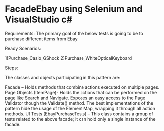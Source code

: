 # FacadeEbay using Selenium and VisualStudio c#

Requirements:
The primary goal of the below tests is going to be to purchase different items from Ebay

Ready Scenarios:

1)Purchase_Casio_GShock
2)Purchase_WhiteOpticalKeyboard

Steps:




The classes and objects participating in this pattern are:

Facade – Holds methods that combine actions executed on multiple pages.
Page Objects (ItemPage)- Holds the actions that can be performed on the 
page like Search and Navigate. Exposes an easy access to the Page Validator
though the Validate() method. The best implementations of the pattern hide 
the usage of the Element Map, wrapping it through all action methods.
UI Tests (EbayPurchaseTests) – This class contains a group of tests related
to the above facade; it can hold only a single instance of the facade.
